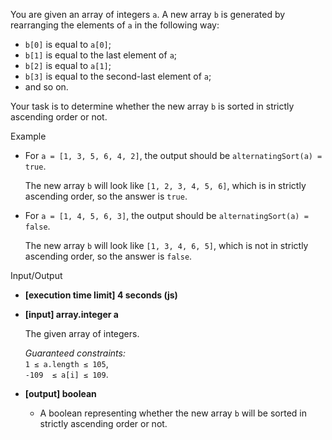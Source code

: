 
You are given an array of integers  `a`. A new array  `b`  is generated by rearranging the elements of  `a`  in the following way:

-   `b[0]`  is equal to  `a[0]`;
-   `b[1]`  is equal to the last element of  `a`;
-   `b[2]`  is equal to  `a[1]`;
-   `b[3]`  is equal to the second-last element of  `a`;
-   and so on.

Your task is to determine whether the new array  `b`  is sorted in strictly ascending order or not.

Example

-   For  `a = [1, 3, 5, 6, 4, 2]`, the output should be  `alternatingSort(a) = true`.
    
    The new array  `b`  will look like  `[1, 2, 3, 4, 5, 6]`, which is in strictly ascending order, so the answer is  `true`.
    
-   For  `a = [1, 4, 5, 6, 3]`, the output should be  `alternatingSort(a) = false`.
    
    The new array  `b`  will look like  `[1, 3, 4, 6, 5]`, which is not in strictly ascending order, so the answer is  `false`.
    

Input/Output

-   **[execution time limit] 4 seconds (js)**
    
-   **[input] array.integer a**
    
    The given array of integers.
    
    _Guaranteed constraints:_  
    `1 ≤ a.length ≤ 105`,  
    `-109  ≤ a[i] ≤ 109`.
    
-   **[output] boolean**
    
    -   A boolean representing whether the new array  `b`  will be sorted in strictly ascending order or not.